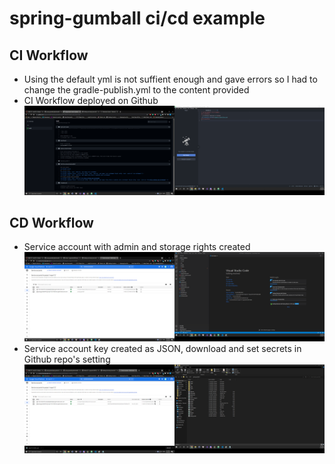 # spring-gumball ci/cd example
## CI Workflow
* Using the default yml is not suffient enough and gave errors so I had to change the gradle-publish.yml to the content provided
* CI Workflow deployed on Github
![CI Workflow Github](images/ciworkflow.png)
## CD Workflow
* Service account with admin and storage rights created
![Service account](images/serviceaccount.png)
* Service account key created as JSON, download and set secrets in Github repo's setting
![Service account keys](images/serviceaccountkey.png)
